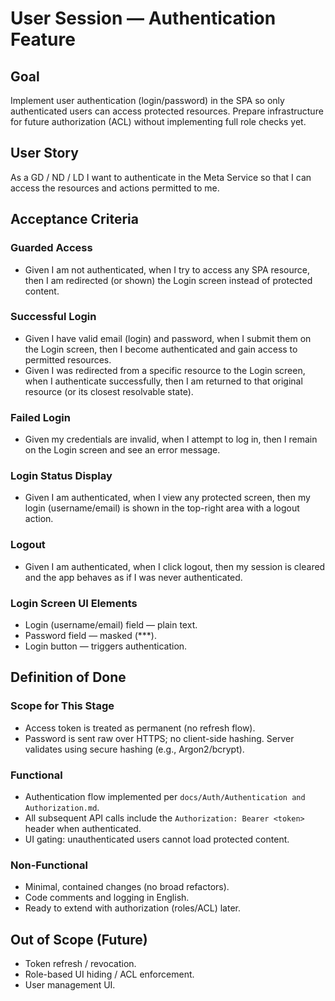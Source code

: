 # User Session — Authentication Feature

## Goal
Implement user authentication (login/password) in the SPA so only authenticated users can access protected resources. Prepare infrastructure for future authorization (ACL) without implementing full role checks yet.

## User Story
As a GD / ND / LD I want to authenticate in the Meta Service so that I can access the resources and actions permitted to me.

## Acceptance Criteria

### Guarded Access
- Given I am not authenticated, when I try to access any SPA resource, then I am redirected (or shown) the Login screen instead of protected content.

### Successful Login
- Given I have valid email (login) and password, when I submit them on the Login screen, then I become authenticated and gain access to permitted resources.
- Given I was redirected from a specific resource to the Login screen, when I authenticate successfully, then I am returned to that original resource (or its closest resolvable state).

### Failed Login
- Given my credentials are invalid, when I attempt to log in, then I remain on the Login screen and see an error message.

### Login Status Display
- Given I am authenticated, when I view any protected screen, then my login (username/email) is shown in the top-right area with a logout action.

### Logout
- Given I am authenticated, when I click logout, then my session is cleared and the app behaves as if I was never authenticated.

### Login Screen UI Elements
- Login (username/email) field — plain text.
- Password field — masked (***).
- Login button — triggers authentication.

## Definition of Done

### Scope for This Stage
- Access token is treated as permanent (no refresh flow).
- Password is sent raw over HTTPS; no client-side hashing. Server validates using secure hashing (e.g., Argon2/bcrypt).

### Functional
- Authentication flow implemented per `docs/Auth/Authentication and Authorization.md`.
- All subsequent API calls include the `Authorization: Bearer <token>` header when authenticated.
- UI gating: unauthenticated users cannot load protected content.

### Non-Functional
- Minimal, contained changes (no broad refactors).
- Code comments and logging in English.
- Ready to extend with authorization (roles/ACL) later.

## Out of Scope (Future)
- Token refresh / revocation.
- Role-based UI hiding / ACL enforcement.
- User management UI.